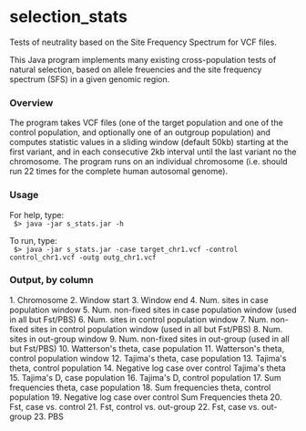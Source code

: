 selection_stats
===============

Tests of neutrality based on the Site Frequency Spectrum for VCF files.

This Java program implements many existing cross-population tests of natural selection, based on allele freuencies and the site frequency spectrum (SFS) in a given genomic region.

<h3>Overview</h3>
The program takes VCF files (one of the target population and one of the control population, and optionally one of an outgroup population) and computes statistic values in a sliding window (default 50kb) starting at the first variant, and in each consecutive 2kb interval until the last variant no the chromosome. The program runs on an individual chromosome (i.e. should run 22 times for the complete human autosomal genome).  

<h3>Usage</h3>

For help, type:  
<code> $> java -jar s_stats.jar -h </code>

To run, type:  
<code> $> java -jar s_stats.jar -case target_chr1.vcf -control control_chr1.vcf -outg outg_chr1.vcf</code>

<h3>Output, by column</h3>
1. Chromosome  
2. Window start  
3. Window end  
4. Num. sites in case population window  
5. Num. non-fixed sites in case population window (used in all but Fst/PBS)  
6. Num. sites in control population window  
7. Num. non-fixed sites in control population window (used in all but Fst/PBS)  
8. Num. sites in out-group window  
9. Num. non-fixed sites in out-group (used in all but Fst/PBS)  
10. Watterson's theta, case population  
11. Watterson's theta, control population window  
12. Tajima's theta, case population  
13. Tajima's theta, control population  
14. Negative log case over control Tajima's theta  
15. Tajima's D, case population  
16. Tajima's D, control population  
17. Sum frequencies theta, case population  
18. Sum frequencies theta, control population  
19. Negative log case over control Sum Frequencies theta  
20. Fst, case vs. control  
21. Fst, control vs. out-group  
22. Fst, case vs. out-group  
23. PBS  
